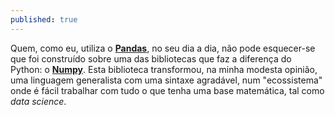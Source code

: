 ```yaml
---
published: true
---
```


Quem, como eu, utiliza o [**Pandas**](https://pandas.pydata.org/), no seu dia a dia, não pode esquecer-se que foi construído sobre uma das bibliotecas que faz a diferença do Python: o [**Numpy**](http://www.numpy.org/). Esta biblioteca transformou, na minha modesta opinião, uma linguagem generalista com uma sintaxe agradável, num "ecossistema" onde é fácil trabalhar com tudo o que tenha uma base matemática, tal como *data science*.
